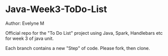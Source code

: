 # Java-Week3-ToDo-List

Author: Evelyne M

Official repo for the "To Do List" project using Java, Spark, Handlebars etc for week 3 of java unit.

Each branch contains a new "Step" of code. Please fork, then clone.